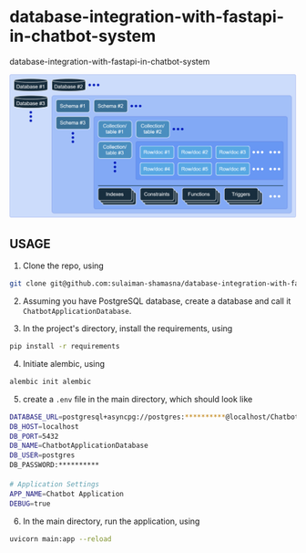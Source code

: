 # database-integration-with-fastapi-in-chatbot-system
database-integration-with-fastapi-in-chatbot-system

![DB-System](plots/DB-System.svg)


## USAGE

1. Clone the repo, using
```bash
git clone git@github.com:sulaiman-shamasna/database-integration-with-fastapi-in-chatbot-system.git
```
2. Assuming you have PostgreSQL database, create a database and call it ```ChatbotApplicationDatabase```.

3. In the project's directory, install the requirements, using
```bash
pip install -r requirements
```

4. Initiate alembic, using
```bash
alembic init alembic
```

5. create a ```.env``` file in the main directory, which should look like
```bash
DATABASE_URL=postgresql+asyncpg://postgres:**********@localhost/ChatbotApplicationDatabase
DB_HOST=localhost
DB_PORT=5432
DB_NAME=ChatbotApplicationDatabase
DB_USER=postgres
DB_PASSWORD:**********

# Application Settings
APP_NAME=Chatbot Application
DEBUG=true 
```

6. In the main directory, run the application, using
```bash
uvicorn main:app --reload
```



